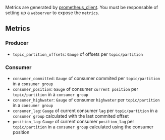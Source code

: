Metrics are generated by [prometheus_client](https://github.com/prometheus/client_python). You must be responsable of setting up a `webserver` to expose the `metrics`.

## Metrics

### Producer

* `topic_partition_offsets`: `Gauge` of offsets per `topic/partition`

### Consumer

* `consumer_committed`: `Gauge` of consumer commited per `topic/partition` in a `consumer group`
* `consumer_position`: `Gauge` of consumer `current position` per `topic/partition` in a `consumer group`
* `consumer_highwater`: `Gauge` of consumer `highwater` per `topic/partition` in a `consumer group`
* `consumer_lag`: `Gauge` of current consumer `lag` per `topic/partition` in a `consumer group` calculated with the last commited offset
* `position_lag`: `Gauge` of current consumer `position_lag` per `topic/partition` in a `consumer group` calculated using the consumer position

